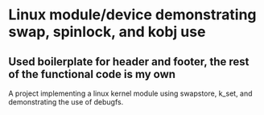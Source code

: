 # Linux module/device demonstrating swap, spinlock, and kobj use 
## Used boilerplate for header and footer, the rest of the functional code is my own
A project implementing a linux kernel module using swapstore, k_set, and demonstrating the use of debugfs.